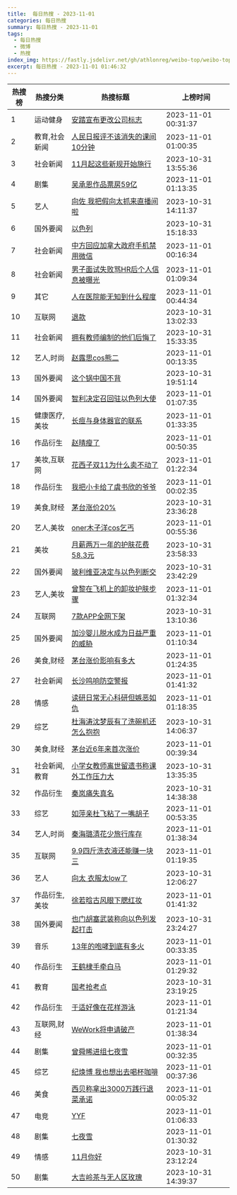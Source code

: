 ```yaml
---
title:  每日热搜 - 2023-11-01
categories: 每日热搜
summary: 每日热搜 - 2023-11-01
tags:
  - 每日热搜
  - 微博
  - 热搜
index_img: https://fastly.jsdelivr.net/gh/athlonreg/weibo-top/weibo-top.jpeg
excerpt: 每日热搜 - 2023-11-01 01:46:32
---
```


| 热搜榜 | 热搜分类 | 热搜标题 | 上榜时间 |
| --- | --- | --- | --- |
| 1 | 运动健身 | [安踏宣布更改公司标志](https://s.weibo.com/weibo%3Fq%3D%2523%E5%AE%89%E8%B8%8F%E5%AE%A3%E5%B8%83%E6%9B%B4%E6%94%B9%E5%85%AC%E5%8F%B8%E6%A0%87%E5%BF%97%2523) | 2023-11-01 00:31:37 | 
| 2 | 教育,社会新闻 | [人民日报评不该消失的课间10分钟](https://s.weibo.com/weibo%3Fq%3D%2523%E4%BA%BA%E6%B0%91%E6%97%A5%E6%8A%A5%E8%AF%84%E4%B8%8D%E8%AF%A5%E6%B6%88%E5%A4%B1%E7%9A%84%E8%AF%BE%E9%97%B410%E5%88%86%E9%92%9F%2523) | 2023-11-01 01:00:35 | 
| 3 | 社会新闻 | [11月起这些新规开始施行](https://s.weibo.com/weibo%3Fq%3D%252311%E6%9C%88%E8%B5%B7%E8%BF%99%E4%BA%9B%E6%96%B0%E8%A7%84%E5%BC%80%E5%A7%8B%E6%96%BD%E8%A1%8C%2523) | 2023-10-31 13:55:36 | 
| 4 | 剧集 | [吴承恩作品票房59亿](https://s.weibo.com/weibo%3Fq%3D%2523%E5%90%B4%E6%89%BF%E6%81%A9%E4%BD%9C%E5%93%81%E7%A5%A8%E6%88%BF59%E4%BA%BF%2523) | 2023-11-01 01:13:35 | 
| 5 | 艺人 | [向佐 我把假向太抓来直播间啦](https://s.weibo.com/weibo%3Fq%3D%2523%E5%90%91%E4%BD%90%20%E6%88%91%E6%8A%8A%E5%81%87%E5%90%91%E5%A4%AA%E6%8A%93%E6%9D%A5%E7%9B%B4%E6%92%AD%E9%97%B4%E5%95%A6%2523) | 2023-10-31 14:11:37 | 
| 6 | 国外要闻 | [以色列](https://s.weibo.com/weibo%3Fq%3D%2523%E4%BB%A5%E8%89%B2%E5%88%97%2523) | 2023-10-31 15:18:33 | 
| 7 | 社会新闻 | [中方回应加拿大政府手机禁用微信](https://s.weibo.com/weibo%3Fq%3D%2523%E4%B8%AD%E6%96%B9%E5%9B%9E%E5%BA%94%E5%8A%A0%E6%8B%BF%E5%A4%A7%E6%94%BF%E5%BA%9C%E6%89%8B%E6%9C%BA%E7%A6%81%E7%94%A8%E5%BE%AE%E4%BF%A1%2523) | 2023-11-01 00:16:34 | 
| 8 | 社会新闻 | [男子面试失败骂HR后个人信息被曝光](https://s.weibo.com/weibo%3Fq%3D%2523%E7%94%B7%E5%AD%90%E9%9D%A2%E8%AF%95%E5%A4%B1%E8%B4%A5%E9%AA%82HR%E5%90%8E%E4%B8%AA%E4%BA%BA%E4%BF%A1%E6%81%AF%E8%A2%AB%E6%9B%9D%E5%85%89%2523) | 2023-11-01 01:09:34 | 
| 9 | 其它 | [人在医院能无知到什么程度](https://s.weibo.com/weibo%3Fq%3D%2523%E4%BA%BA%E5%9C%A8%E5%8C%BB%E9%99%A2%E8%83%BD%E6%97%A0%E7%9F%A5%E5%88%B0%E4%BB%80%E4%B9%88%E7%A8%8B%E5%BA%A6%2523) | 2023-11-01 00:44:34 | 
| 10 | 互联网 | [退款](https://s.weibo.com/weibo%3Fq%3D%2523%E9%80%80%E6%AC%BE%2523) | 2023-10-31 13:02:33 | 
| 11 | 社会新闻 | [拥有教师编制的他们后悔了](https://s.weibo.com/weibo%3Fq%3D%2523%E6%8B%A5%E6%9C%89%E6%95%99%E5%B8%88%E7%BC%96%E5%88%B6%E7%9A%84%E4%BB%96%E4%BB%AC%E5%90%8E%E6%82%94%E4%BA%86%2523) | 2023-10-31 15:33:35 | 
| 12 | 艺人,时尚 | [赵露思cos熊二](https://s.weibo.com/weibo%3Fq%3D%2523%E8%B5%B5%E9%9C%B2%E6%80%9Dcos%E7%86%8A%E4%BA%8C%2523) | 2023-11-01 00:13:35 | 
| 13 | 国外要闻 | [这个锅中国不背](https://s.weibo.com/weibo%3Fq%3D%2523%E8%BF%99%E4%B8%AA%E9%94%85%E4%B8%AD%E5%9B%BD%E4%B8%8D%E8%83%8C%2523) | 2023-10-31 19:51:14 | 
| 14 | 国外要闻 | [智利决定召回驻以色列大使](https://s.weibo.com/weibo%3Fq%3D%2523%E6%99%BA%E5%88%A9%E5%86%B3%E5%AE%9A%E5%8F%AC%E5%9B%9E%E9%A9%BB%E4%BB%A5%E8%89%B2%E5%88%97%E5%A4%A7%E4%BD%BF%2523) | 2023-11-01 01:07:35 | 
| 15 | 健康医疗,美妆 | [长痘与身体器官的联系](https://s.weibo.com/weibo%3Fq%3D%2523%E9%95%BF%E7%97%98%E4%B8%8E%E8%BA%AB%E4%BD%93%E5%99%A8%E5%AE%98%E7%9A%84%E8%81%94%E7%B3%BB%2523) | 2023-11-01 01:33:35 | 
| 16 | 作品衍生 | [赵晴瘦了](https://s.weibo.com/weibo%3Fq%3D%2523%E8%B5%B5%E6%99%B4%E7%98%A6%E4%BA%86%2523) | 2023-11-01 00:50:35 | 
| 17 | 美妆,互联网 | [花西子双11为什么卖不动了](https://s.weibo.com/weibo%3Fq%3D%2523%E8%8A%B1%E8%A5%BF%E5%AD%90%E5%8F%8C11%E4%B8%BA%E4%BB%80%E4%B9%88%E5%8D%96%E4%B8%8D%E5%8A%A8%E4%BA%86%2523) | 2023-11-01 01:22:34 | 
| 18 | 作品衍生 | [我把小卡给了虞书欣的爷爷](https://s.weibo.com/weibo%3Fq%3D%2523%E6%88%91%E6%8A%8A%E5%B0%8F%E5%8D%A1%E7%BB%99%E4%BA%86%E8%99%9E%E4%B9%A6%E6%AC%A3%E7%9A%84%E7%88%B7%E7%88%B7%2523) | 2023-11-01 00:02:35 | 
| 19 | 美食,财经 | [茅台涨价20%](https://s.weibo.com/weibo%3Fq%3D%2523%E8%8C%85%E5%8F%B0%E6%B6%A8%E4%BB%B720%25%2523) | 2023-10-31 23:36:28 | 
| 20 | 艺人,美妆 | [oner木子洋cos乞丐](https://s.weibo.com/weibo%3Fq%3D%2523oner%E6%9C%A8%E5%AD%90%E6%B4%8Bcos%E4%B9%9E%E4%B8%90%2523) | 2023-11-01 00:55:36 | 
| 21 | 美妆 | [月薪两万一年的护肤花费58.3元](https://s.weibo.com/weibo%3Fq%3D%2523%E6%9C%88%E8%96%AA%E4%B8%A4%E4%B8%87%E4%B8%80%E5%B9%B4%E7%9A%84%E6%8A%A4%E8%82%A4%E8%8A%B1%E8%B4%B958.3%E5%85%83%2523) | 2023-10-31 23:58:33 | 
| 22 | 国外要闻 | [玻利维亚决定与以色列断交](https://s.weibo.com/weibo%3Fq%3D%2523%E7%8E%BB%E5%88%A9%E7%BB%B4%E4%BA%9A%E5%86%B3%E5%AE%9A%E4%B8%8E%E4%BB%A5%E8%89%B2%E5%88%97%E6%96%AD%E4%BA%A4%2523) | 2023-10-31 23:42:29 | 
| 23 | 艺人,美妆 | [曾黎在飞机上的卸妆护肤步骤](https://s.weibo.com/weibo%3Fq%3D%2523%E6%9B%BE%E9%BB%8E%E5%9C%A8%E9%A3%9E%E6%9C%BA%E4%B8%8A%E7%9A%84%E5%8D%B8%E5%A6%86%E6%8A%A4%E8%82%A4%E6%AD%A5%E9%AA%A4%2523) | 2023-11-01 01:32:34 | 
| 24 | 互联网 | [7款APP全网下架](https://s.weibo.com/weibo%3Fq%3D%25237%E6%AC%BEAPP%E5%85%A8%E7%BD%91%E4%B8%8B%E6%9E%B6%2523) | 2023-10-31 13:10:36 | 
| 25 | 国外要闻 | [加沙婴儿脱水成为日益严重的威胁](https://s.weibo.com/weibo%3Fq%3D%2523%E5%8A%A0%E6%B2%99%E5%A9%B4%E5%84%BF%E8%84%B1%E6%B0%B4%E6%88%90%E4%B8%BA%E6%97%A5%E7%9B%8A%E4%B8%A5%E9%87%8D%E7%9A%84%E5%A8%81%E8%83%81%2523) | 2023-11-01 01:10:34 | 
| 26 | 美食,财经 | [茅台涨价影响有多大](https://s.weibo.com/weibo%3Fq%3D%2523%E8%8C%85%E5%8F%B0%E6%B6%A8%E4%BB%B7%E5%BD%B1%E5%93%8D%E6%9C%89%E5%A4%9A%E5%A4%A7%2523) | 2023-11-01 01:24:35 | 
| 27 | 社会新闻 | [长沙鸣响防空警报](https://s.weibo.com/weibo%3Fq%3D%2523%E9%95%BF%E6%B2%99%E9%B8%A3%E5%93%8D%E9%98%B2%E7%A9%BA%E8%AD%A6%E6%8A%A5%2523) | 2023-11-01 01:41:32 | 
| 28 | 情感 | [读研日常无心科研但嫉恶如仇](https://s.weibo.com/weibo%3Fq%3D%2523%E8%AF%BB%E7%A0%94%E6%97%A5%E5%B8%B8%E6%97%A0%E5%BF%83%E7%A7%91%E7%A0%94%E4%BD%86%E5%AB%89%E6%81%B6%E5%A6%82%E4%BB%87%2523) | 2023-11-01 01:18:35 | 
| 29 | 综艺 | [杜海涛沈梦辰有了洗碗机还怎么抱抱](https://s.weibo.com/weibo%3Fq%3D%2523%E6%9D%9C%E6%B5%B7%E6%B6%9B%E6%B2%88%E6%A2%A6%E8%BE%B0%E6%9C%89%E4%BA%86%E6%B4%97%E7%A2%97%E6%9C%BA%E8%BF%98%E6%80%8E%E4%B9%88%E6%8A%B1%E6%8A%B1%2523) | 2023-10-31 14:06:37 | 
| 30 | 美食,财经 | [茅台近6年来首次涨价](https://s.weibo.com/weibo%3Fq%3D%2523%E8%8C%85%E5%8F%B0%E8%BF%916%E5%B9%B4%E6%9D%A5%E9%A6%96%E6%AC%A1%E6%B6%A8%E4%BB%B7%2523) | 2023-11-01 00:39:34 | 
| 31 | 社会新闻,教育 | [小学女教师离世留遗书称课外工作压力大](https://s.weibo.com/weibo%3Fq%3D%2523%E5%B0%8F%E5%AD%A6%E5%A5%B3%E6%95%99%E5%B8%88%E7%A6%BB%E4%B8%96%E7%95%99%E9%81%97%E4%B9%A6%E7%A7%B0%E8%AF%BE%E5%A4%96%E5%B7%A5%E4%BD%9C%E5%8E%8B%E5%8A%9B%E5%A4%A7%2523) | 2023-10-31 13:35:35 | 
| 32 | 作品衍生 | [秦岚痛失真名](https://s.weibo.com/weibo%3Fq%3D%2523%E7%A7%A6%E5%B2%9A%E7%97%9B%E5%A4%B1%E7%9C%9F%E5%90%8D%2523) | 2023-10-31 14:38:38 | 
| 33 | 综艺 | [如萍亲杜飞粘了一嘴胡子](https://s.weibo.com/weibo%3Fq%3D%2523%E5%A6%82%E8%90%8D%E4%BA%B2%E6%9D%9C%E9%A3%9E%E7%B2%98%E4%BA%86%E4%B8%80%E5%98%B4%E8%83%A1%E5%AD%90%2523) | 2023-11-01 00:53:35 | 
| 34 | 艺人,时尚 | [秦海璐清花少旅行库存](https://s.weibo.com/weibo%3Fq%3D%2523%E7%A7%A6%E6%B5%B7%E7%92%90%E6%B8%85%E8%8A%B1%E5%B0%91%E6%97%85%E8%A1%8C%E5%BA%93%E5%AD%98%2523) | 2023-11-01 01:38:34 | 
| 35 | 互联网 | [9.9四斤洗衣液还能赚一块三](https://s.weibo.com/weibo%3Fq%3D%25239.9%E5%9B%9B%E6%96%A4%E6%B4%97%E8%A1%A3%E6%B6%B2%E8%BF%98%E8%83%BD%E8%B5%9A%E4%B8%80%E5%9D%97%E4%B8%89%2523) | 2023-11-01 01:19:35 | 
| 36 | 艺人 | [向太 衣服太low了](https://s.weibo.com/weibo%3Fq%3D%2523%E5%90%91%E5%A4%AA%20%E8%A1%A3%E6%9C%8D%E5%A4%AAlow%E4%BA%86%2523) | 2023-10-31 12:06:27 | 
| 37 | 作品衍生,美妆 | [徐若晗古风眼下腮红妆](https://s.weibo.com/weibo%3Fq%3D%2523%E5%BE%90%E8%8B%A5%E6%99%97%E5%8F%A4%E9%A3%8E%E7%9C%BC%E4%B8%8B%E8%85%AE%E7%BA%A2%E5%A6%86%2523) | 2023-11-01 01:41:32 | 
| 38 | 国外要闻 | [也门胡塞武装称向以色列发起打击](https://s.weibo.com/weibo%3Fq%3D%2523%E4%B9%9F%E9%97%A8%E8%83%A1%E5%A1%9E%E6%AD%A6%E8%A3%85%E7%A7%B0%E5%90%91%E4%BB%A5%E8%89%B2%E5%88%97%E5%8F%91%E8%B5%B7%E6%89%93%E5%87%BB%2523) | 2023-10-31 23:24:27 | 
| 39 | 音乐 | [13年的咆哮到底有多火](https://s.weibo.com/weibo%3Fq%3D%252313%E5%B9%B4%E7%9A%84%E5%92%86%E5%93%AE%E5%88%B0%E5%BA%95%E6%9C%89%E5%A4%9A%E7%81%AB%2523) | 2023-11-01 00:33:35 | 
| 40 | 作品衍生 | [王鹤棣手牵白马](https://s.weibo.com/weibo%3Fq%3D%2523%E7%8E%8B%E9%B9%A4%E6%A3%A3%E6%89%8B%E7%89%B5%E7%99%BD%E9%A9%AC%2523) | 2023-11-01 01:29:32 | 
| 41 | 教育 | [国考抢考点](https://s.weibo.com/weibo%3Fq%3D%2523%E5%9B%BD%E8%80%83%E6%8A%A2%E8%80%83%E7%82%B9%2523) | 2023-10-31 23:19:25 | 
| 42 | 作品衍生 | [于适好像在花样游泳](https://s.weibo.com/weibo%3Fq%3D%2523%E4%BA%8E%E9%80%82%E5%A5%BD%E5%83%8F%E5%9C%A8%E8%8A%B1%E6%A0%B7%E6%B8%B8%E6%B3%B3%2523) | 2023-11-01 01:21:34 | 
| 43 | 互联网,财经 | [WeWork将申请破产](https://s.weibo.com/weibo%3Fq%3D%2523WeWork%E5%B0%86%E7%94%B3%E8%AF%B7%E7%A0%B4%E4%BA%A7%2523) | 2023-11-01 01:38:34 | 
| 44 | 剧集 | [曾舜晞进组七夜雪](https://s.weibo.com/weibo%3Fq%3D%2523%E6%9B%BE%E8%88%9C%E6%99%9E%E8%BF%9B%E7%BB%84%E4%B8%83%E5%A4%9C%E9%9B%AA%2523) | 2023-11-01 00:32:35 | 
| 45 | 综艺 | [纪焕博 我也想出去喝杯咖啡](https://s.weibo.com/weibo%3Fq%3D%2523%E7%BA%AA%E7%84%95%E5%8D%9A%20%E6%88%91%E4%B9%9F%E6%83%B3%E5%87%BA%E5%8E%BB%E5%96%9D%E6%9D%AF%E5%92%96%E5%95%A1%2523) | 2023-11-01 00:37:36 | 
| 46 | 美食 | [西贝称拿出3000万践行退菜承诺](https://s.weibo.com/weibo%3Fq%3D%2523%E8%A5%BF%E8%B4%9D%E7%A7%B0%E6%8B%BF%E5%87%BA3000%E4%B8%87%E8%B7%B5%E8%A1%8C%E9%80%80%E8%8F%9C%E6%89%BF%E8%AF%BA%2523) | 2023-11-01 00:05:32 | 
| 47 | 电竞 | [YYF](https://s.weibo.com/weibo%3Fq%3D%2523YYF%2523) | 2023-11-01 01:06:33 | 
| 48 | 剧集 | [七夜雪](https://s.weibo.com/weibo%3Fq%3D%2523%E4%B8%83%E5%A4%9C%E9%9B%AA%2523) | 2023-11-01 01:30:32 | 
| 49 | 情感 | [11月你好](https://s.weibo.com/weibo%3Fq%3D%252311%E6%9C%88%E4%BD%A0%E5%A5%BD%2523) | 2023-10-31 23:12:24 | 
| 50 | 剧集 | [大吉岭茶与无人区玫瑰](https://s.weibo.com/weibo%3Fq%3D%2523%E5%A4%A7%E5%90%89%E5%B2%AD%E8%8C%B6%E4%B8%8E%E6%97%A0%E4%BA%BA%E5%8C%BA%E7%8E%AB%E7%91%B0%2523) | 2023-10-31 14:39:37 | 
